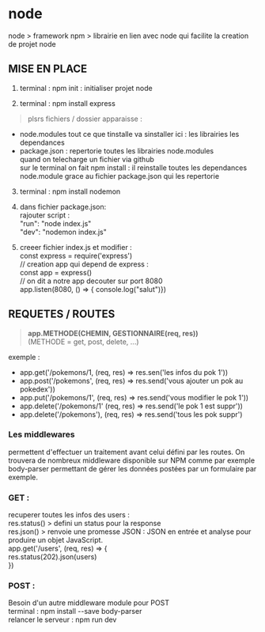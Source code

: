 # node

node > framework 
npm > librairie en lien avec node qui facilite la creation de projet node

## MISE EN PLACE

1. terminal : npm init  : initialiser projet node

2. terminal : npm install express 
> plsrs fichiers / dossier apparaisse :  
  - node.modules tout ce que tinstalle va sinstaller ici : les librairies les dependances   
  - package.json : repertorie toutes les librairies node.modules  
quand on telecharge un fichier via github   
sur le terminal on fait npm install : il reinstalle toutes les dependances node.module grace au fichier package.json qui les repertorie  

3. terminal : npm install nodemon

4. dans fichier package.json:  
rajouter script :  
"run": "node index.js"  
"dev": "nodemon index.js"   

5. creeer fichier index.js et modifier :  
const express = require('express')  
// creation app qui depend de express :  
const app = express()  
// on dit a notre app decouter sur port 8080  
app.listen(8080, () => { console.log("salut")})  


## REQUETES / ROUTES

> **app.METHODE(CHEMIN, GESTIONNAIRE(req, res))**  
> (METHODE = get, post, delete, ...)

exemple :
- app.get('/pokemons/1, (req, res) => res.sen('les infos du pok 1'))
- app.post('/pokemons', (req, res) => res.send('vous ajouter un pok au pokedex'))
- app.put('/pokemons/1', (req, res) => res.send('vous modifier le pok 1'))
- app.delete('/pokemons/1' (req, res) => res.send('le pok 1 est suppr'))  
- app.delete('/pokemons'), (req, res) => res.send('tous les pok suppr')  

### Les middlewares 
permettent d'effectuer un traitement avant celui défini par les routes. On trouvera de nombreux middleware disponible sur NPM comme par exemple body-parser permettant de gérer les données postées par un formulaire par exemple.

### GET : 
recuperer toutes les infos des users :   
    res.status() > defini un status pour la response   
    res.json() > renvoie une promesse JSON : JSON en entrée et analyse pour produire un objet JavaScript.   
app.get('/users', (req, res) => {   
	res.status(202).json(users)   
  })  
  
### POST : 
Besoin d'un autre middleware module pour POST   
terminal : npm install --save body-parser  
relancer le serveur : npm run dev   




